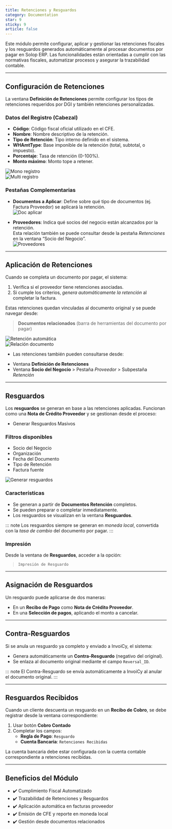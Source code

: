 ```yaml
---
title: Retenciones y Resguardos
category: Documentation
star: 9
sticky: 9
article: false
---
```


Este módulo permite configurar, aplicar y gestionar las retenciones fiscales y los resguardos generados automáticamente al procesar documentos por pagar en Solop ERP. Las funcionalidades están orientadas a cumplir con las normativas fiscales, automatizar procesos y asegurar la trazabilidad contable.

---

## Configuración de Retenciones

La ventana **Definición de Retenciones** permite configurar los tipos de retenciones requeridos por DGI y también retenciones personalizadas.

### Datos del Registro (Cabezal)

- **Código**: Código fiscal oficial utilizado en el CFE.
- **Nombre**: Nombre descriptivo de la retención.
- **Tipo de Retención**: Tipo interno definido en el sistema.
- **WHAmtType**: Base imponible de la retención (total, subtotal, o impuesto).
- **Porcentaje**: Tasa de retención (0-100%).
- **Monto máximo**: Monto tope a retener.

![Mono registro](/assets/img/docs/balance-management/bam-ret1.png)  
![Multi registro](/assets/img/docs/balance-management/bam-ret2.png)

### Pestañas Complementarias

- **Documentos a Aplicar**: Define sobre qué tipo de documentos (ej. Factura Proveedor) se aplicará la retención.  
  ![Doc aplicar](/assets/img/docs/balance-management/bam-ret3.png)

- **Proveedores**: Indica qué socios del negocio están alcanzados por la retención.  
  Esta relación también se puede consultar desde la pestaña *Retenciones* en la ventana “Socio del Negocio”.  
  ![Proveedores](/assets/img/docs/balance-management/bam-ret4.png)

---

## Aplicación de Retenciones

Cuando se completa un documento por pagar, el sistema:

1. Verifica si el proveedor tiene retenciones asociadas.
2. Si cumple los criterios, *genera automáticamente la retención* al completar la factura.

Estas retenciones quedan vinculadas al documento original y se puede navegar desde:

> **Documentos relacionados** (barra de herramientas del documento por pagar)

![Retención automática](/assets/img/docs/balance-management/bam-ret5.png)  
![Relación documento](/assets/img/docs/balance-management/bam-ret6.png)


* Las retenciones también pueden consultarse desde:  

- Ventana **Definición de Retenciones**  
- Ventana **Socio del Negocio** > Pestaña *Proveedor* > Subpestaña *Retención*

---

## Resguardos

Los **resguardos** se generan en base a las retenciones aplicadas. Funcionan como una **Nota de Crédito Proveedor** y se gestionan desde el proceso:

* Generar Resguardos Masivos

### Filtros disponibles

- Socio del Negocio
- Organización
- Fecha del Documento
- Tipo de Retención
- Factura fuente

![Generar resguardos](/assets/img/docs/balance-management/bam-ret7.png)

### Características

- Se generan a partir de **Documentos Retención** completos.
- Se pueden preparar o completar inmediatamente.
- Los resguardos se visualizan en la ventana **Resguardos**.

::: note
Los resguardos siempre se generan en *moneda local*, convertida con la *tasa de cambio* del documento por pagar.
:::

### Impresión

Desde la ventana de **Resguardos**, acceder a la opción:

> `Impresión de Resguardo`

---

## Asignación de Resguardos

Un resguardo puede aplicarse de dos maneras:

- En un **Recibo de Pago** como **Nota de Crédito Proveedor**.
- En una **Selección de pagos**, aplicando el monto a cancelar.

---

## Contra-Resguardos

Si se anula un resguardo ya completo y enviado a InvoiCy, el sistema:

- Genera automáticamente un **Contra-Resguardo** (negativo del original).
- Se enlaza al documento original mediante el campo `Reversal_ID`.

::: note
El Contra-Resguardo se envía automáticamente a InvoiCy al anular el documento original.
:::

---

## Resguardos Recibidos

Cuando un cliente descuenta un resguardo en un **Recibo de Cobro**, se debe registrar desde la ventana correspondiente:

1. Usar botón **Cobro Contado**
2. Completar los campos:
   - **Regla de Pago**: `Resguardo`
   - **Cuenta Bancaria**: `Retenciones Recibidas`

La cuenta bancaria debe estar configurada con la cuenta contable correspondiente a retenciones recibidas.

---

## Beneficios del Módulo

- ✔️ Cumplimiento Fiscal Automatizado
- ✔️ Trazabilidad de Retenciones y Resguardos
- ✔️ Aplicación automática en facturas proveedor
- ✔️ Emisión de CFE y reporte en moneda local
- ✔️ Gestión desde documentos relacionados